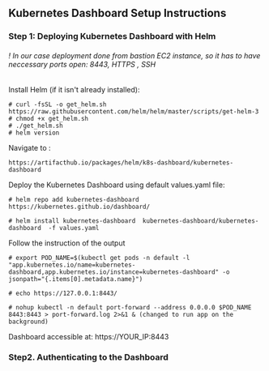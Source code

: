 Kubernetes Dashboard Setup Instructions
---

### Step 1: Deploying Kubernetes Dashboard with Helm
###### ! In our case deployment done from bastion EC2 instance, so it has to have neccessary ports open: 8443, HTTPS , SSH 

Install Helm (if it isn't already installed):

``````
# curl -fsSL -o get_helm.sh https://raw.githubusercontent.com/helm/helm/master/scripts/get-helm-3
# chmod +x get_helm.sh
# ./get_helm.sh
# helm version
``````

Navigate to :
```
https://artifacthub.io/packages/helm/k8s-dashboard/kubernetes-dashboard
```


Deploy the Kubernetes Dashboard using default values.yaml file:


``````
# helm repo add kubernetes-dashboard https://kubernetes.github.io/dashboard/

# helm install kubernetes-dashboard  kubernetes-dashboard/kubernetes-dashboard  -f values.yaml
``````

Follow the instruction of the output
``````
# export POD_NAME=$(kubectl get pods -n default -l "app.kubernetes.io/name=kubernetes-dashboard,app.kubernetes.io/instance=kubernetes-dashboard" -o jsonpath="{.items[0].metadata.name}")

# echo https://127.0.0.1:8443/

# nohup kubectl -n default port-forward --address 0.0.0.0 $POD_NAME 8443:8443 > port-forward.log 2>&1 & (changed to run app on the background)
``````

Dashboard accessible at: https://YOUR_IP:8443

### Step2. Authenticating to the Dashboard


